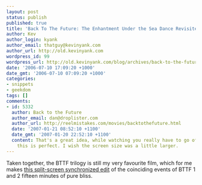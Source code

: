 ```yaml
---
layout: post
status: publish
published: true
title: 'Back To The Future: The Enhantment Under the Sea Dance Revisited'
author: Kev
author_login: kyank
author_email: thatguy@kevinyank.com
author_url: http://old.kevinyank.com
wordpress_id: 99
wordpress_url: http://old.kevinyank.com/blog/archives/back-to-the-future-the-enhantment-under-the-sea-dance-revisited/
date: '2006-07-10 17:09:20 +1000'
date_gmt: '2006-07-10 07:09:20 +1000'
categories:
- snippets
- geekdom
tags: []
comments:
- id: 5332
  author: Back to the Future
  author_email: dan@droplister.com
  author_url: http://reelmistakes.com/movies/backtothefuture.html
  date: '2007-01-21 08:52:10 +1100'
  date_gmt: '2007-01-20 22:52:10 +1100'
  content: That's a great idea, while watching you really have to go off memory, but
    this is perfect. I wish the screen size was a little larger.
---
```

<p>Taken together, the BTTF trilogy is still my very favourite film, which for me makes <a href="http://video.google.com/videoplay?docid=4589540173717485087">this split-screen synchronized edit</a> of the coinciding events of BTTF 1 and 2 fifteen minutes of pure bliss.</p>
